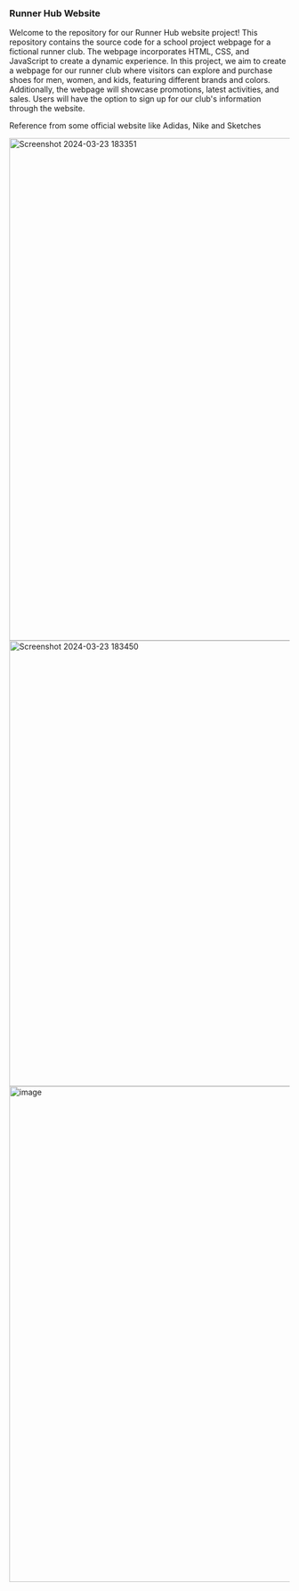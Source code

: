 <h3>Runner Hub Website </h3>
<p>Welcome to the repository for our Runner Hub website project! This repository contains the source code for a school project webpage for a fictional runner club. The webpage incorporates HTML, CSS, and JavaScript to create a dynamic experience. In this project, we aim to create a webpage for our runner club where visitors can explore and purchase shoes for men, women, and kids, featuring different brands and colors. Additionally, the webpage will showcase promotions, latest activities, and sales. Users will have the option to sign up for our club's information through the website.</p>

<p> Reference from some official website like Adidas, Nike and Sketches </p>
<img width="902" alt="Screenshot 2024-03-23 183351" src="https://github.com/winniehhy/RunnerHub/assets/155449474/59ecf865-adac-4938-bcd2-8c057373a3d0">
<img width="800" alt="Screenshot 2024-03-23 183450" src="https://github.com/winniehhy/RunnerHub/assets/155449474/69fd5b33-f93b-4dc5-85b5-bb06d22ae650">
<img width="890" alt="image" src="https://github.com/winniehhy/RunnerHub/assets/155449474/9d6a0b14-0805-4f09-b62d-c09247cf0cc4">





